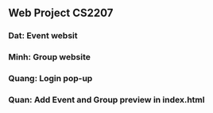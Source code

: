 ## Web Project CS2207 ##

### Dat: Event websit ###
### Minh: Group website ###
### Quang: Login pop-up ###
### Quan: Add Event and Group preview in index.html
